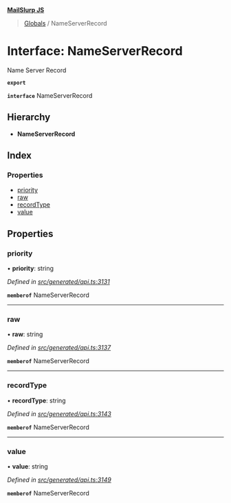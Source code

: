 **[MailSlurp JS](../README.md)**

> [Globals](../README.md) / NameServerRecord

# Interface: NameServerRecord

Name Server Record

**`export`** 

**`interface`** NameServerRecord

## Hierarchy

* **NameServerRecord**

## Index

### Properties

* [priority](nameserverrecord.md#priority)
* [raw](nameserverrecord.md#raw)
* [recordType](nameserverrecord.md#recordtype)
* [value](nameserverrecord.md#value)

## Properties

### priority

•  **priority**: string

*Defined in [src/generated/api.ts:3131](https://github.com/mailslurp/mailslurp-client/blob/3871a9e/src/generated/api.ts#L3131)*

**`memberof`** NameServerRecord

___

### raw

•  **raw**: string

*Defined in [src/generated/api.ts:3137](https://github.com/mailslurp/mailslurp-client/blob/3871a9e/src/generated/api.ts#L3137)*

**`memberof`** NameServerRecord

___

### recordType

•  **recordType**: string

*Defined in [src/generated/api.ts:3143](https://github.com/mailslurp/mailslurp-client/blob/3871a9e/src/generated/api.ts#L3143)*

**`memberof`** NameServerRecord

___

### value

•  **value**: string

*Defined in [src/generated/api.ts:3149](https://github.com/mailslurp/mailslurp-client/blob/3871a9e/src/generated/api.ts#L3149)*

**`memberof`** NameServerRecord
